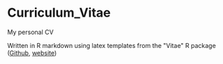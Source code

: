 # Curriculum_Vitae
My personal CV  
  
Written in R markdown using latex templates from the "Vitae" R package ([Github](https://github.com/ropenscilabs/vitae), [website](https://ropensci.org/blog/2019/01/10/vitae/))  





